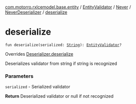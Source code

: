 [com.motorro.rxlcemodel.base.entity](../../../index.md) / [EntityValidator](../../index.md) / [Never](../index.md) / [NeverDeserializer](index.md) / [deserialize](./deserialize.md)

# deserialize

`fun deserialize(serialized: `[`String`](https://kotlinlang.org/api/latest/jvm/stdlib/kotlin/-string/index.html)`): `[`EntityValidator`](../../index.md)`?`

Overrides [Deserializer.deserialize](../../-deserializer/deserialize.md)

Deserializes validator from string if string is recognized

### Parameters

`serialized` - Serialized validator

**Return**
Deserialized validator or null if not recognized

